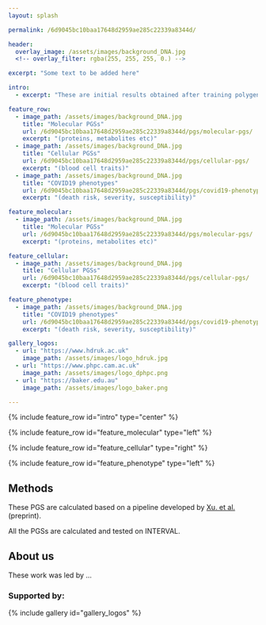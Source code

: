 ```yaml
---
layout: splash

permalink: /6d9045bc10baa17648d2959ae285c22339a8344d/

header:
  overlay_image: /assets/images/background_DNA.jpg
  <!-- overlay_filter: rgba(255, 255, 255, 0.) -->

excerpt: "Some text to be added here"

intro:
  - excerpt: "These are initial results obtained after training polygenic scores (PGSs) on the INTERVAL dataset and testing them on UK Biobank."

feature_row:
  - image_path: /assets/images/background_DNA.jpg
    title: "Molecular PGSs"
    url: /6d9045bc10baa17648d2959ae285c22339a8344d/pgs/molecular-pgs/
    excerpt: "(proteins, metabolites etc)"
  - image_path: /assets/images/background_DNA.jpg
    title: "Cellular PGSs"
    url: /6d9045bc10baa17648d2959ae285c22339a8344d/pgs/cellular-pgs/
    excerpt: "(blood cell traits)"
  - image_path: /assets/images/background_DNA.jpg
    title: "COVID19 phenotypes"
    url: /6d9045bc10baa17648d2959ae285c22339a8344d/pgs/covid19-phenotype/
    excerpt: "(death risk, severity, susceptibility)"

feature_molecular:
  - image_path: /assets/images/background_DNA.jpg
    title: "Molecular PGSs"
    url: /6d9045bc10baa17648d2959ae285c22339a8344d/pgs/molecular-pgs/
    excerpt: "(proteins, metabolites etc)"

feature_cellular:
  - image_path: /assets/images/background_DNA.jpg
    title: "Cellular PGSs"
    url: /6d9045bc10baa17648d2959ae285c22339a8344d/pgs/cellular-pgs/
    excerpt: "(blood cell traits)"

feature_phenotype:
  - image_path: /assets/images/background_DNA.jpg
    title: "COVID19 phenotypes"
    url: /6d9045bc10baa17648d2959ae285c22339a8344d/pgs/covid19-phenotypes/
    excerpt: "(death risk, severity, susceptibility)"

gallery_logos:
  - url: "https://www.hdruk.ac.uk"
    image_path: /assets/images/logo_hdruk.jpg
  - url: "https://www.phpc.cam.ac.uk"
    image_path: /assets/images/logo_dphpc.png
  - url: "https://baker.edu.au"
    image_path: /assets/images/logo_baker.png

---
```


{% include feature_row id="intro" type="center" %}

<!-- {% include feature_row %} -->

{% include feature_row id="feature_molecular" type="left" %}

{% include feature_row id="feature_cellular" type="right" %}

{% include feature_row id="feature_phenotype" type="left" %}


## Methods
 These PGS are calculated based on a pipeline developed by [Xu. et al.](https://www.biorxiv.org/content/10.1101/2020.02.17.952788v1) (preprint).

 All the PGSs are calculated and tested on INTERVAL.

## About us
These work was led by ...

### Supported by:

{% include gallery id="gallery_logos" %}
